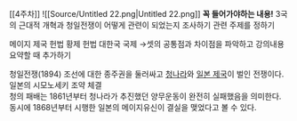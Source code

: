 [[4주차]]
![[Source/Untitled 22.png|Untitled 22.png]]
**꼭 들어가야하는 내용!**
3국의 근대적 개혁과 청일전쟁이 어떻게 관련이 되었는지 조사하기
관련 주제를 정하기
  
메이지 제국 헌법
황제 헌법
대한국 국제
→셋의 공통점과 차이점을 파악하고 강의내용 요약할 때 추가하기
  
청일전쟁(1894)
조선에 대한 종주권을 둘러싸고 [청나라](https://ko.wikipedia.org/wiki/%EC%B2%AD%EB%82%98%EB%9D%BC)와 [일본 제국](https://ko.wikipedia.org/wiki/%EC%9D%BC%EB%B3%B8_%EC%A0%9C%EA%B5%AD)이 벌인 전쟁이다.  
일본의 시모노세키 조약 체결  
청의 패배는 1861년부터 청나라가 추진했던 양무운동이 완전히 실패했음을 의미한다.
동시에 1868년부터 시행한 일본의 메이지유신이 결실을 맺었다고 볼 수 있다.